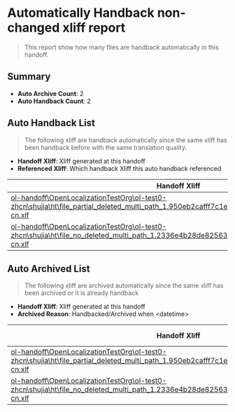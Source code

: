 # Automatically Handback non-changed xliff report
> This report show how many files are handback automatically in this handoff.

## Summary
* **Auto Archive Count**: 2
* **Auto Handback Count**: 2

## Auto Handback List
> The following xliff are handback automatically since the same xliff has been handback before with the same translation quality.

* **Handoff Xliff**: Xliff generated at this handoff
* **Referenced Xliff**: Which handback Xliff this auto handback referenced

| Handoff Xliff | Referenced Xliff | 
| --- | --- | 
| [ol-handoff\OpenLocalizationTestOrg\ol-test0-zhcn\shujia\ht\file_partial_deleted_multi_path_1.950eb2cafff7c1eccbf1f4ff641b1cbe66aecd0c.zh-cn.xlf](https://github.com/OpenLocalizationTestOrg/ol-test0-handoff/blob/bd5413932e4e63b354ea13861ebbaff8512ed1a4/ol-handoff/OpenLocalizationTestOrg/ol-test0-zhcn/shujia/ht/file_partial_deleted_multi_path_1.950eb2cafff7c1eccbf1f4ff641b1cbe66aecd0c.zh-cn.xlf) | [ol-handback\OpenLocalizationTestOrg\ol-test0-zhcn\shujia\ht\file_partial_deleted_multi_path_1.950eb2cafff7c1eccbf1f4ff641b1cbe66aecd0c.zh-cn.xlf](https://github.com/OpenLocalizationTestOrg/ol-test0-handback/blob/87c6f6ef2fdce96fd2c2dce671a979f99ff0a32d/ol-handback/OpenLocalizationTestOrg/ol-test0-zhcn/shujia/ht/file_partial_deleted_multi_path_1.950eb2cafff7c1eccbf1f4ff641b1cbe66aecd0c.zh-cn.xlf) | 
| [ol-handoff\OpenLocalizationTestOrg\ol-test0-zhcn\shujia\ht\file_no_deleted_multi_path_1.2336e4b28de82563dc9ea89a1eb254ab730456de.zh-cn.xlf](https://github.com/OpenLocalizationTestOrg/ol-test0-handoff/blob/bd5413932e4e63b354ea13861ebbaff8512ed1a4/ol-handoff/OpenLocalizationTestOrg/ol-test0-zhcn/shujia/ht/file_no_deleted_multi_path_1.2336e4b28de82563dc9ea89a1eb254ab730456de.zh-cn.xlf) | [ol-handback\OpenLocalizationTestOrg\ol-test0-zhcn\shujia\ht\file_no_deleted_multi_path_1.2336e4b28de82563dc9ea89a1eb254ab730456de.zh-cn.xlf](https://github.com/OpenLocalizationTestOrg/ol-test0-handback/blob/87c6f6ef2fdce96fd2c2dce671a979f99ff0a32d/ol-handback/OpenLocalizationTestOrg/ol-test0-zhcn/shujia/ht/file_no_deleted_multi_path_1.2336e4b28de82563dc9ea89a1eb254ab730456de.zh-cn.xlf) | 

## Auto Archived List
> The following xliff are archived automatically since the same xliff has been archived or it is already handback

* **Handoff Xliff**: Xliff generated at this handoff
* **Archived Reason**: Handbacked/Archived when &lt;datetime&gt;

| Handoff Xliff | Archived Reason | 
| --- | --- | 
| [ol-handoff\OpenLocalizationTestOrg\ol-test0-zhcn\shujia\ht\file_partial_deleted_multi_path_1.950eb2cafff7c1eccbf1f4ff641b1cbe66aecd0c.zh-cn.xlf](https://github.com/OpenLocalizationTestOrg/ol-test0-handoff/blob/bd5413932e4e63b354ea13861ebbaff8512ed1a4/ol-handoff/OpenLocalizationTestOrg/ol-test0-zhcn/shujia/ht/file_partial_deleted_multi_path_1.950eb2cafff7c1eccbf1f4ff641b1cbe66aecd0c.zh-cn.xlf) | Handbacked | 
| [ol-handoff\OpenLocalizationTestOrg\ol-test0-zhcn\shujia\ht\file_no_deleted_multi_path_1.2336e4b28de82563dc9ea89a1eb254ab730456de.zh-cn.xlf](https://github.com/OpenLocalizationTestOrg/ol-test0-handoff/blob/bd5413932e4e63b354ea13861ebbaff8512ed1a4/ol-handoff/OpenLocalizationTestOrg/ol-test0-zhcn/shujia/ht/file_no_deleted_multi_path_1.2336e4b28de82563dc9ea89a1eb254ab730456de.zh-cn.xlf) | Handbacked | 

